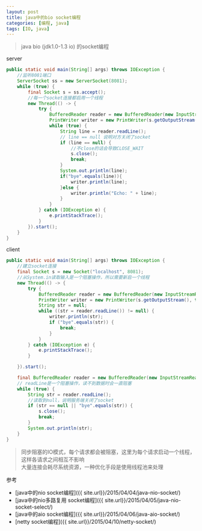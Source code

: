 ```yaml
---
layout: post
title: java中的bio socket编程
categories: [编程, java]
tags: [IO, java]
---
```


> java bio (jdk1.0-1.3 io) 的socket编程

server
```java
public static void main(String[] args) throws IOException {
    //监听8081端口
    ServerSocket ss = new ServerSocket(8081);
    while (true) {
        final Socket s = ss.accept();
        //每一个socket连接都启用一个线程
        new Thread(() -> {
            try {
                BufferedReader reader = new BufferedReader(new InputStreamReader(s.getInputStream()));
                PrintWriter writer = new PrintWriter(s.getOutputStream(), true);
                while (true) {
                    String line = reader.readLine();
                    // line == null 说明对方关闭了socket
                    if (line == null) {
                        //不close的话会导致CLOSE_WAIT
                        s.close();
                        break;
                    }
                    System.out.println(line);
                    if("bye".equals(line)){
                        writer.println(line);
                    }else {
                        writer.println("Echo: " + line);
                    }
                }
            } catch (IOException e) {
                e.printStackTrace();
            }
        }).start();
    }
}
```

client
```java
public static void main(String[] args) throws IOException {
    //建立socket连接
    final Socket s = new Socket("localhost", 8081);
    //从System.in读取输入是一个阻塞操作，所以需要新启一个线程
    new Thread(() -> {
        try {
            BufferedReader reader = new BufferedReader(new InputStreamReader(System.in));
            PrintWriter writer = new PrintWriter(s.getOutputStream(), true);
            String str = null;
            while ((str = reader.readLine()) != null) {
                writer.println(str);
                if ("bye".equals(str)) {
                    break;
                }
            }
        } catch (IOException e) {
            e.printStackTrace();
        }

    }).start();

    final BufferedReader reader = new BufferedReader(new InputStreamReader(s.getInputStream()));
    // readLine是一个阻塞操作，读不到数据时会一直阻塞
    while (true) {
        String str = reader.readLine();
        //读取到null，说明服务端关闭了socket
        if (str == null || "bye".equals(str)) {
            s.close();
            break;
        }
        System.out.println(str);
    }
}
```

> 同步阻塞的IO模式，每个请求都会被阻塞，这里为每个请求启动一个线程，这样各请求之间相互不影响   
> 大量连接会耗尽系统资源，一种优化手段是使用线程池来处理

参考

* [java中的nio socket编程]({{ site.url}}/2015/04/04/java-nio-socket/)
* [java中的nio多路复用 socket编程]({{ site.url}}/2015/04/05/java-nio-socket-select/)
* [java中的aio socket编程]({{ site.url}}/2015/04/06/java-aio-socket/)
* [netty socket编程]({{ site.url}}/2015/04/10/netty-socket/)
